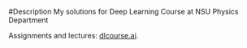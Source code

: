 #Description
My solutions for Deep Learning Course at NSU Physics Department

Assignments and lectures: [dlcourse.ai](http://dlcourse.ai).

